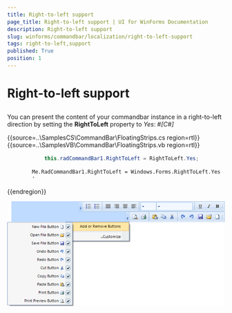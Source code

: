 ```yaml
---
title: Right-to-left support
page_title: Right-to-left support | UI for WinForms Documentation
description: Right-to-left support
slug: winforms/commandbar/localization/right-to-left-support
tags: right-to-left,support
published: True
position: 1
---
```


# Right-to-left support



## 

You can present the content of your commandbar instance in a right-to-left direction by setting the __RightToLeft__ property to *Yes*:
        #_[C#]_

	



{{source=..\SamplesCS\CommandBar\FloatingStrips.cs region=rtl}} 
{{source=..\SamplesVB\CommandBar\FloatingStrips.vb region=rtl}} 

````C#
            this.radCommandBar1.RightToLeft = RightToLeft.Yes;
````
````VB.NET
        Me.RadCommandBar1.RightToLeft = Windows.Forms.RightToLeft.Yes
        '
````

{{endregion}} 


![commandbar-localization-right-to-left-support 001](images/commandbar-localization-right-to-left-support001.png)

